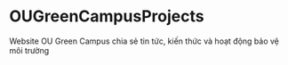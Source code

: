 # OUGreenCampusProjects
Website OU Green Campus chia sẻ tin tức, kiến thức và hoạt động bảo vệ môi trường
